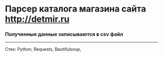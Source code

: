 # Парсер каталога магазина сайта <http://detmir.ru>
### Полученные данные записываются в csv файл
---
Стек: Python, Requests, Bautifulsoup, 
